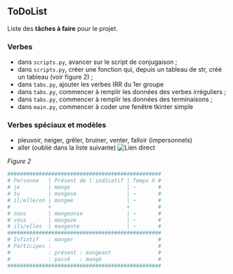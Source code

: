 ## ToDoList

Liste des **tâches à faire** pour le projet.

### Verbes

- dans `scripts.py`, avancer sur le script de conjugaison ;
- dans `scripts.py`, créer une fonction qui, depuis un tableau de str, créé un tableau (voir figure 2) ;
- dans `tabs.py`, ajouter les verbes IRR du 1er groupe
- dans `tabs.py`, commencer à remplir les données des verbes irréguliers ;
- dans `tabs.py`, commencer à remplir les données des terminaisons ;
- dans `main.py`, commencer à coder une fenêtre tkinter simple

### Verbes spéciaux et modèles
- pleuvoir, neiger, grêler, bruiner, venter, falloir (impersonnels)
- aller (oublié dans la liste suivante)
![Lien direct](https://cdn.discordapp.com/attachments/1214669092632404018/1214972985656615054/Capture_decran_2024-03-06_a_17.28.37.png?ex=65fb0ec4&is=65e899c4&hm=67e9d986c5d548bee6b7497bf04a0d0e6b3ab7d11b607f7fdd1c559e4cef7ad8&)

*Figure 2*
```python
#################################################
# Personne   | Présent de l'indicatif | Tempx X #
# je         | mange                  | ~       #
# tu         | mangese                | ~       #
# il/elle/on | mangee                 | ~       #
#            +                        +         #
# nous       | mangeonse              | ~       #
# vous       | mangeze                | ~       #
# ils/elles  | mangente               | ~       #
#################################################
# Infintif   : manger                           #
# Participes :                                  #
#            : présent : mangeant               #
#            : passé   : mangé                  #
#################################################
```
